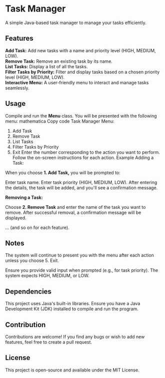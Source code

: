 # Task Manager
A simple Java-based task manager to manage your tasks efficiently.

## Features
**Add Task:** Add new tasks with a name and priority level (HIGH, MEDIUM, LOW).<br>
**Remove Task:** Remove an existing task by its name.<br>
**List Tasks:** Display a list of all the tasks.<br>
**Filter Tasks by Priority:** Filter and display tasks based on a chosen priority level (HIGH, MEDIUM, LOW).<br>
**Interactive Menu:** A user-friendly menu to interact and manage tasks seamlessly.<br>
## Usage
Compile and run the **Menu** class.
You will be presented with the following menu:
mathematica
Copy code
Task Manager Menu:
1. Add Task
2. Remove Task
3. List Tasks
4. Filter Tasks by Priority
5. Exit
   Enter the number corresponding to the action you want to perform.
   Follow the on-screen instructions for each action.
   Example
   Adding a Task:

When you choose **1. Add Task,** you will be prompted to:

Enter task name.
Enter task priority (HIGH, MEDIUM, LOW).
After entering the details, the task will be added, and you'll see a confirmation message.

**Removing a Task:**

Choose **2. Remove Task** and enter the name of the task you want to remove. After successful removal, a confirmation message will be displayed.

... (and so on for each feature).

## Notes
The system will continue to present you with the menu after each action unless you choose 5. Exit. <br>

Ensure you provide valid input when prompted (e.g., for task priority). The system expects HIGH, MEDIUM, or LOW. <br>
## Dependencies
This project uses Java's built-in libraries. Ensure you have a Java Development Kit (JDK) installed to compile and run the program.

## Contribution
Contributions are welcome! If you find any bugs or wish to add new features, feel free to create a pull request.

## License
This project is open-source and available under the MIT License.